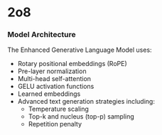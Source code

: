 # 2o8

### Model Architecture

The Enhanced Generative Language Model uses:

- Rotary positional embeddings (RoPE)
- Pre-layer normalization
- Multi-head self-attention
- GELU activation functions
- Learned embeddings
- Advanced text generation strategies including:
  - Temperature scaling
  - Top-k and nucleus (top-p) sampling
  - Repetition penalty

